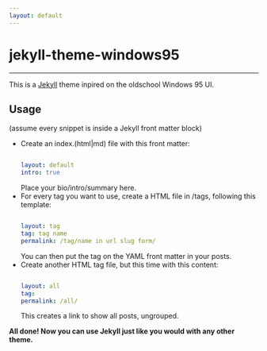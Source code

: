 ```yaml
---
layout: default
---
```


# jekyll-theme-windows95
---
This is a [Jekyll](https://jekyllrb.com/) theme inpired on the oldschool Windows 95 UI.

## Usage
(assume every snippet is inside a Jekyll front matter block)
* Create an index.(html|md) file with this front matter:
   ```yaml
   
   layout: default
   intro: true
   
   ```
   Place your bio/intro/summary here.
* For every tag you want to use, create a HTML file in /tags, following this template:
   ```yaml
   
   layout: tag
   tag: tag name
   permalink: /tag/name in url slug form/
   
   ```
   You can then put the tag on the YAML front matter in your posts.
* Create another HTML tag file, but this time with this content:
   ```yaml
   
   layout: all
   tag: 
   permalink: /all/
   
   ```
   This creates a link to show all posts, ungrouped.
   
**All done! Now you can use Jekyll just like you would with any other theme.**
